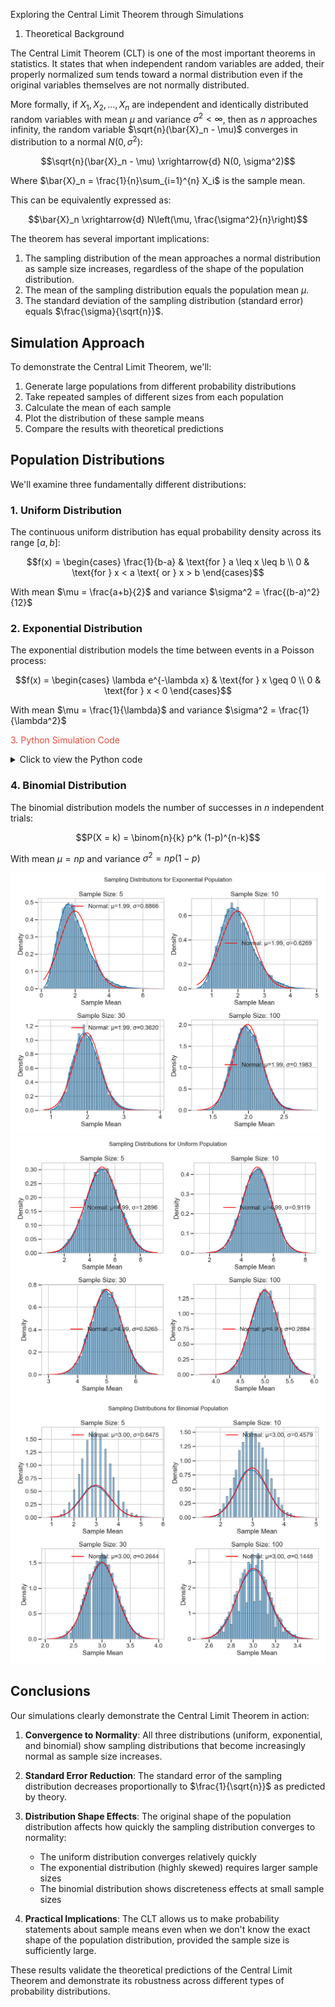 Exploring the Central Limit Theorem through Simulations

1. Theoretical Background

The Central Limit Theorem (CLT) is one of the most important theorems in statistics. It states that when independent random variables are added, their properly normalized sum tends toward a normal distribution even if the original variables themselves are not normally distributed.

More formally, if $X_1, X_2, \ldots, X_n$ are independent and identically distributed random variables with mean $\mu$ and variance $\sigma^2 < \infty$, then as $n$ approaches infinity, the random variable $\sqrt{n}(\bar{X}_n - \mu)$ converges in distribution to a normal $N(0, \sigma^2)$:

$$\sqrt{n}(\bar{X}_n - \mu) \xrightarrow{d} N(0, \sigma^2)$$

Where $\bar{X}_n = \frac{1}{n}\sum_{i=1}^{n} X_i$ is the sample mean.

This can be equivalently expressed as:

$$\bar{X}_n \xrightarrow{d} N\left(\mu, \frac{\sigma^2}{n}\right)$$

The theorem has several important implications:

1. The sampling distribution of the mean approaches a normal distribution as sample size increases, regardless of the shape of the population distribution.
2. The mean of the sampling distribution equals the population mean $\mu$.
3. The standard deviation of the sampling distribution (standard error) equals $\frac{\sigma}{\sqrt{n}}$.

## Simulation Approach

To demonstrate the Central Limit Theorem, we'll:

1. Generate large populations from different probability distributions
2. Take repeated samples of different sizes from each population
3. Calculate the mean of each sample
4. Plot the distribution of these sample means
5. Compare the results with theoretical predictions

## Population Distributions

We'll examine three fundamentally different distributions:

### 1. Uniform Distribution

The continuous uniform distribution has equal probability density across its range $[a, b]$:

$$f(x) = \begin{cases} 
\frac{1}{b-a} & \text{for } a \leq x \leq b \\
0 & \text{for } x < a \text{ or } x > b
\end{cases}$$

With mean $\mu = \frac{a+b}{2}$ and variance $\sigma^2 = \frac{(b-a)^2}{12}$

### 2. Exponential Distribution

The exponential distribution models the time between events in a Poisson process:

$$f(x) = \begin{cases} 
\lambda e^{-\lambda x} & \text{for } x \geq 0 \\
0 & \text{for } x < 0
\end{cases}$$

With mean $\mu = \frac{1}{\lambda}$ and variance $\sigma^2 = \frac{1}{\lambda^2}$

<span style="color:#E74C3C">3. Python Simulation Code</span>
<details> <summary>Click to view the Python code</summary>
python
Copy
Edit
import numpy as np
import matplotlib.pyplot as plt
import seaborn as sns

def simulate_clt(distribution, dist_params, sample_sizes, num_samples=1000):
    np.random.seed(0)
    pop_size = 10000
    if distribution == 'uniform':
        population = np.random.uniform(**dist_params, size=pop_size)
    elif distribution == 'exponential':
        population = np.random.exponential(scale=dist_params['scale'], size=pop_size)
    elif distribution == 'binomial':
        population = np.random.binomial(n=dist_params['n'], p=dist_params['p'], size=pop_size)
    else:
        raise ValueError("Unsupported distribution")

    fig, axes = plt.subplots(1, len(sample_sizes), figsize=(20, 4))
    for i, size in enumerate(sample_sizes):
        sample_means = [np.mean(np.random.choice(population, size=size, replace=False)) for _ in range(num_samples)]
        sns.histplot(sample_means, kde=True, ax=axes[i], bins=30, color='skyblue')
        axes[i].set_title(f'Sample Size = {size}')
        axes[i].set_xlabel('Sample Mean')
        axes[i].set_ylabel('Frequency')
    plt.suptitle(f'CLT Simulation - {distribution.title()} Distribution')
    plt.tight_layout()
    plt.show()

# Example usage
simulate_clt('uniform', {'low': 0, 'high': 100}, [5, 10, 30, 50])
simulate_clt('exponential', {'scale': 10}, [5, 10, 30, 50])
simulate_clt('binomial', {'n': 10, 'p': 0.5}, [5, 10, 30, 50])
</details>

### 4. Binomial Distribution

The binomial distribution models the number of successes in $n$ independent trials:

$$P(X = k) = \binom{n}{k} p^k (1-p)^{n-k}$$

With mean $\mu = np$ and variance $\sigma^2 = np(1-p)$


![alt text](exponential_comparison.png) 
![alt text](uniform_comparison.png) 
![alt text](binomial_comparison.png)


## Conclusions

Our simulations clearly demonstrate the Central Limit Theorem in action:

1. **Convergence to Normality**: All three distributions (uniform, exponential, and binomial) show sampling distributions that become increasingly normal as sample size increases.

2. **Standard Error Reduction**: The standard error of the sampling distribution decreases proportionally to $\frac{1}{\sqrt{n}}$ as predicted by theory.

3. **Distribution Shape Effects**: The original shape of the population distribution affects how quickly the sampling distribution converges to normality:
   - The uniform distribution converges relatively quickly
   - The exponential distribution (highly skewed) requires larger sample sizes
   - The binomial distribution shows discreteness effects at small sample sizes

4. **Practical Implications**: The CLT allows us to make probability statements about sample means even when we don't know the exact shape of the population distribution, provided the sample size is sufficiently large.

These results validate the theoretical predictions of the Central Limit Theorem and demonstrate its robustness across different types of probability distributions.